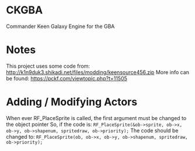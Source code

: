 # CKGBA
Commander Keen Galaxy Engine for the GBA

# Notes
This project uses some code from: http://k1n9duk3.shikadi.net/files/modding/keensource456.zip
More info can be found: https://pckf.com/viewtopic.php?t=11505

# Adding / Modifying Actors
When ever RF_PlaceSprite is called, the first argument must be changed to the object pointer
So, if the code is:
```RF_PlaceSprite(&ob->sprite, ob->x, ob->y, ob->shapenum, spritedraw, ob->priority);```
The code should be changed to:
```RF_PlaceSprite(ob, ob->x, ob->y, ob->shapenum, spritedraw, ob->priority);```
